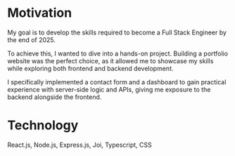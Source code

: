 # Motivation

My goal is to develop the skills required to become a Full Stack Engineer by the end of 2025.

To achieve this, I wanted to dive into a hands-on project. Building a portfolio website was the perfect choice, as it allowed me to showcase my skills while exploring both frontend and backend development.

I specifically implemented a contact form and a dashboard to gain practical experience with server-side logic and APIs, giving me exposure to the backend alongside the frontend.

# Technology

React.js, Node.js, Express.js, Joi, Typescript, CSS
